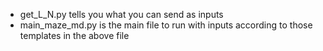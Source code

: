 - get_L_N.py tells you what you can send as inputs
- main_maze_md.py is the main file to run with inputs according to those templates in the above file